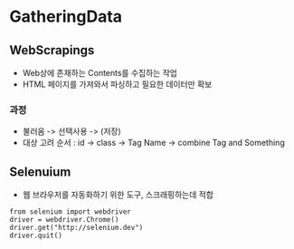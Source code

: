 # GatheringData

## WebScrapings
* Web상에 존재하는 Contents를 수집하는 작업
* HTML 페이지를 가져와서 파싱하고 필요한 데이터만 확보

### 과정
* 불러옴 -> 선택사용 -> (저장)
* 대상 고려 순서 : id -> class -> Tag Name -> combine Tag and Something

## Selenuium
* 웹 브라우저를 자동화하기 위한 도구, 스크래핑하는데 적합
```
from selenium import webdriver
driver = webdriver.Chrome()
driver.get("http://selenium.dev")
driver.quit()
```
